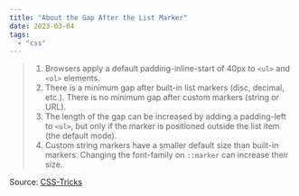 ```yaml
---
title: "About the Gap After the List Marker"
date: 2023-03-04
tags:
  - "css"
---
```


> 1. Browsers apply a default padding-inline-start of 40px to `<ul>` and `<ol>` elements.
> 1. There is a minimum gap after built-in list markers (disc, decimal, etc.). There is no minimum gap after custom markers (string or URL).
> 1. The length of the gap can be increased by adding a padding-left to `<ul>`, but only if the marker is positioned outside the list item (the default mode).
> 1. Custom string markers have a smaller default size than built-in markers. Changing the font-family on `::marker` can increase their size.

Source: [CSS-Tricks](https://css-tricks.com/everything-you-need-to-know-about-the-gap-after-the-list-marker/)
